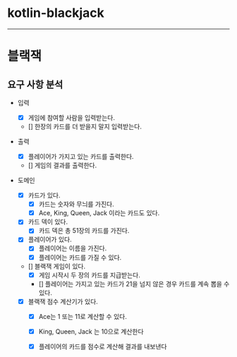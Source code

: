 # kotlin-blackjack

---

# 블랙잭

## 요구 사항 분석

- 입력
  - [x] 게임에 참여할 사람을 입력받는다.
  - [] 한장의 카드를 더 받을지 말지 입력받는다.

- 출력
  - [x] 플레이어가 가지고 있는 카드를 출력한다.
  - [] 게임의 결과를 출력한다.

- 도메인
  - [x] 카드가 있다.
    - [x] 카드는 숫자와 무늬를 가진다.
    - [x] Ace, King, Queen, Jack 이라는 카드도 있다.
  - [x] 카드 덱이 있다.
    - [x] 카드 덱은 총 51장의 카드를 가진다.
  - [x] 플레이어가 있다.
    - [x] 플레이어는 이름을 가진다.
    - [x] 플레이어는 카드를 가질 수 있다.
  - [] 블랙잭 게임이 있다.
    - [x] 게임 시작시 두 장의 카드를 지급받는다.
    - [] 플레이어는 가지고 있는 카드가 21을 넘지 않은 경우 카드를 계속 뽑을 수 있다.
  - [x] 블랙잭 점수 계산기가 있다.
    - [x] Ace는 1 또는 11로 계산할 수 있다.
    - [x] King, Queen, Jack 는 10으로 계산한다
    - [x] 플레이어의 카드를 점수로 계산해 결과를 내보낸다
  